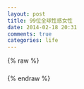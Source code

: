```yaml
---
layout: post
title: 99位全球性感女性
date: 2014-02-18 20:31
comments: true
categories: life
---
```


<script src="/js/99-beauty.js" type="text/javascript"></script>

<div ng-app="app">
  <div class="container">
    <div ng-controller="mainCtrl">
      <div class='m' ng-repeat="m in movies">
        {% raw %}
        <h3 ng-bind-template='{{ m.Title }}'></h3>
        <img ng-src='{{ m.quniuPic }}'>
        <div ng-bind-html-unsafe='m.Content'></div>
        {% endraw %}
      </div>
    </div>
  </div>
</div>
